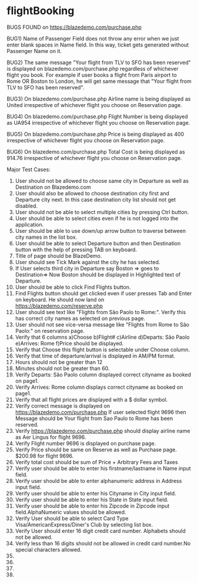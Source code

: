 # flightBooking
BUGS FOUND on https://blazedemo.com/purchase.php

BUG1)
Name of Passenger Field does not throw any error when we just enter blank spaces in Name field.
In this way, ticket gets generated without Passenger Name on it.

BUG2)
The same message "Your flight from TLV to SFO has been reserved" is displayed on blazedemo.com/purchase.php regardless of whichever flight you book.
For example if user books a flight from Paris airport to Rome OR Boston to London, he will get same message that "Your flight from TLV to SFO has been reserved".

BUG3)
On blazedemo.com/purchase.php Airline name is being displayed as United irrespective of whichever flight you choose on Reservation page.

BUG4)
On blazedemo.com/purchase.php Flight Number is being displayed as UA954 irrespective of whichever flight you choose on Reservation page.

BUG5)
On blazedemo.com/purchase.php Price is being displayed as 400 irrespective of whichever flight you choose on Reservation page.

BUG6)
On blazedemo.com/purchase.php Total Cost is being displayed as 914.76 irrespective of whichever flight you choose on Reservation page.



Major Test Cases:
1) User should not be allowed to choose same city in Departure as well as Destination on Blazedemo.com 
2) User should also be allowed to choose destination city first and Departure city next. In this case destination city list should not get disabled.
3) User should not be able to select multiple cities by pressing Ctrl button.
4) User should be able to select cities even if he is not logged into the application.
5) User should be able to use down/up arrow button to traverse between city names in the list box.
6) User should be able to select Departure button and then Destination button with the help of pressing TAB on keyboard.
7) Title of page should be  BlazeDemo.
8) User should see Tick Mark against the city he has selected.
9) If User selects third city in Departure say Boston => goes to Destination=> Now Boston should be displayed in Highlighted text of Departure.
10) User should be able to click Find Flights button.
11) Find Flights button should get clicked even if user presses Tab and Enter on keyboard. He should now land on https://blazedemo.com/reserve.php
12) User should see text like "Flights from São Paolo to Rome:". Verify this has correct city names as selected on previous page.
13) User should not see vice-versa message like  "Flights from Rome to São Paolo:" on reservation page.
14) Verify that 6 columns a)Choose b)Flight# c)Airline d)Departs: São Paolo e)Arrives: Rome f)Price should be displayed.
15) Verify that Choose this flight button is selectable under Choose column.
16) Verify that time of departure/arrival is displayed in AM/PM format. 
17) Hours should not be greater than 12
18) Minutes should not be greater than 60.
19) Verify Departs: São Paolo column displayed correct cityname as booked on page1.
20) Verify Arrives: Rome column displays correct cityname as booked on page1.
21) Verify that all flight prices are displayed with a $ dollar symbol.
22) Verify correct message is displayed on https://blazedemo.com/purchase.php If user selected flight 9696 then Message should be Your flight from Sao Paulo to Rome has been reserved.
23) Verify https://blazedemo.com/purchase.php should display airline name as Aer Lingus for flight 9696.
24) Verify Flight number 9696 is displayed on purchase page.
25) Verify Price should be same on Reserve as well as Purchase page. $200.98 for flight 9696.
26) Verify total cost should be sum of Price + Arbitrary Fees and Taxes
27) Verify user should be able to enter his firstname/lastname in Name input field.
28) Verify user should be able to enter alphanumeric address in Address input field.
29) Verify user should be able to enter his Cityname in City input field.
30) Verify user should be able to enter his State in State input field.
31) Verify user should be able to enter his Zipcode in Zipcode input field.AlphaNumeric values should be allowed.
32) Verify User should be able to select Card Type Visa/AmericanExpress/Diner's Club by selecting list box.
33) Verify User should enter 16 digit credit card number. Alphabets should not be allowed.
34) Verify less than 16 digits should not be allowed in credit card number.No special characters allowed.
35) 
36) 
37) 
38) 
